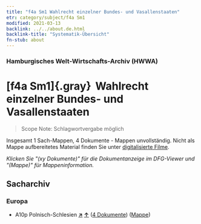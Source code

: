 ```yaml
---
title: "f4a Sm1 Wahlrecht einzelner Bundes- und Vasallenstaaten"
etr: category/subject/f4a Sm1
modified: 2021-03-13
backlink: ../../about.de.html
backlink-title: "Systematik-Übersicht"
fn-stub: about
---
```


### Hamburgisches Welt-Wirtschafts-Archiv (HWWA)
# [f4a Sm1]{.gray}&#8201; Wahlrecht einzelner Bundes- und Vasallenstaaten&#160; 


> Scope Note: Schlagwortvergabe möglich



Insgesamt 1 Sach-Mappen, 4 Dokumente - Mappen unvollständig.
Nicht als Mappe aufbereitetes Material finden Sie unter [digitalisierte Filme](/film/h1_sh).

_Klicken Sie "(xy Dokumente)" für die Dokumentanzeige im DFG-Viewer und "(Mappe)" für Mappeninformation._

## Sacharchiv




### Europa

- A10p Polnisch-Schlesien [**&nearr;**](../../../geo/i/140951/about.de.html "Polnisch-Schlesien (alle Mappen)") [**&uarr;**](../../../geo/about.de.html#A10p "Ländersystematik") (<a href="https://pm20.zbw.eu/dfgview/sh/140951,144392" title="über: Polnisch-Schlesien : Wahlrecht einzelner Bundes- und Vasallenstaaten" target="_blank">4 Dokumente</a>) ([Mappe](../../../../folder/sh/1409xx/140951/1443xx/144392/about.de.html))


